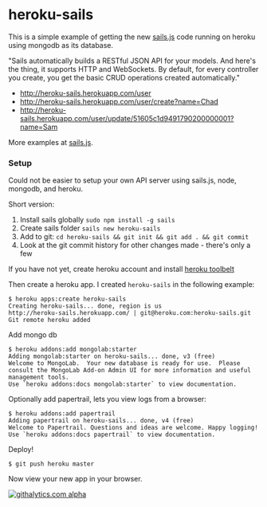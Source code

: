 # heroku-sails

This is a simple example of getting the new [sails.js](http://sailsjs.com/)
code running on heroku using mongodb as its database. 

"Sails automatically builds a RESTful JSON API for your models. And here's the thing,
it supports HTTP and WebSockets. By default, for every controller you create, 
you get the basic CRUD operations created automatically."

* http://heroku-sails.herokuapp.com/user
* http://heroku-sails.herokuapp.com/user/create?name=Chad
* http://heroku-sails.herokuapp.com/user/update/51605c1d9491790200000001?name=Sam

More examples at [sails.js](http://sailsjs.com/).

### Setup

Could not be easier to setup your own API server using sails.js, node, mongodb, and heroku.

Short version:  

1. Install sails globally `sudo npm install -g sails`
1. Create sails folder `sails new heroku-sails`
1. Add to git: `cd heroku-sails && git init && git add . && git commit`
1. Look at the git commit history for other changes made - there's only a few 

If you have not yet, create heroku account and install [heroku 
toolbelt](https://toolbelt.heroku.com/)

Then create a heroku app.  I created `heroku-sails` in the following example:

	$ heroku apps:create heroku-sails
	Creating heroku-sails... done, region is us
	http://heroku-sails.herokuapp.com/ | git@heroku.com:heroku-sails.git
	Git remote heroku added

Add mongo db 

	$ heroku addons:add mongolab:starter
	Adding mongolab:starter on heroku-sails... done, v3 (free)
	Welcome to MongoLab.  Your new database is ready for use.  Please consult the MongoLab Add-on Admin UI for more information and useful management tools.
	Use `heroku addons:docs mongolab:starter` to view documentation.

Optionally add papertrail, lets you view logs from a browser:

	$ heroku addons:add papertrail
	Adding papertrail on heroku-sails... done, v4 (free)
	Welcome to Papertrail. Questions and ideas are welcome. Happy logging!
	Use `heroku addons:docs papertrail` to view documentation.

Deploy!

	$ git push heroku master

Now view your new app in your browser.


[![githalytics.com alpha](https://cruel-carlota.pagodabox.com/4931c91b33d5ace57a560b8603f28f16 "githalytics.com")](http://githalytics.com/chadn/heroku-sails)
